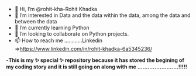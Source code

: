 - 👋 Hi, I’m @rohit-kha-Rohit Khadka 
- 👀 I’m interested in Data and the data within the data, among the data and between the data
- 🌱 I’m currently learning Python 
- 💞️ I’m looking to collaborate on Python projects.
- 📫 How to reach me ............Linkedin =>https://www.linkedin.com/in/rohit-khadka-6a5345236/


-**This is my ✨ special ✨ repository because it has stored the begining of my coding story and it is still going on along with me ........................!!!!!**
